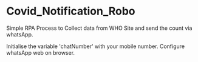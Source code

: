 # Covid_Notification_Robo
Simple RPA Process to Collect data from WHO Site and send the count via whatsApp.

Initialise the variable 'chatNumber' with your mobile number.
Configure whatsApp web on browser.

